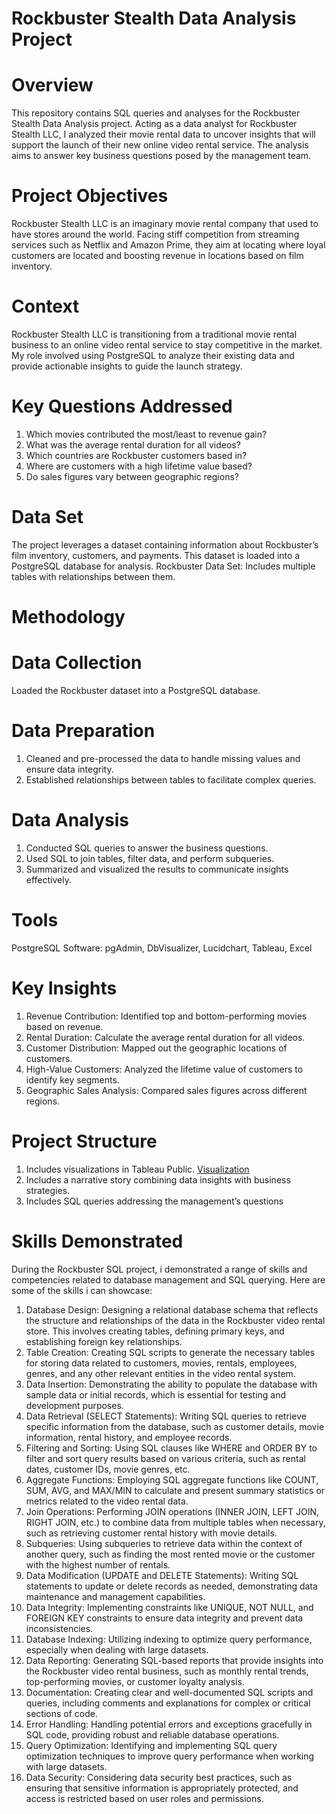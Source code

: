 # Rockbuster Stealth Data Analysis Project
# Overview 
This repository contains SQL queries and analyses for the Rockbuster Stealth Data Analysis project. Acting as a data analyst for Rockbuster Stealth LLC, I analyzed their movie rental data to uncover insights that will support the launch of their new online video rental service. The analysis aims to answer key business questions posed by the management team. 
# Project Objectives 
Rockbuster Stealth LLC is an imaginary movie rental company that used to have stores around the world. Facing stiff competition from streaming services such as Netflix and Amazon Prime, they aim at locating where loyal customers are located and boosting revenue in locations based on film inventory. 
# Context 
Rockbuster Stealth LLC is transitioning from a traditional movie rental business to an online video rental service to stay competitive in the market. My role involved using PostgreSQL to analyze their existing data and provide actionable insights to guide the launch strategy. 
# Key Questions Addressed
1.  Which movies contributed the most/least to revenue gain? 
2.  What was the average rental duration for all videos? 
3. Which countries are Rockbuster customers based in? 
4. Where are customers with a high lifetime value based? 
5. Do sales figures vary between geographic regions? 
# Data Set
The project leverages a dataset containing information about Rockbuster’s film inventory, customers, and payments. This dataset is loaded into a PostgreSQL database for analysis.
Rockbuster Data Set: Includes multiple tables with relationships between them. 
# Methodology 
# Data Collection
Loaded the Rockbuster dataset into a PostgreSQL database. 
# Data Preparation
1.	Cleaned and pre-processed the data to handle missing values and ensure data integrity. 
2.	Established relationships between tables to facilitate complex queries. 
# Data Analysis
1.	Conducted SQL queries to answer the business questions. 
2.	Used SQL to join tables, filter data, and perform subqueries. 
3.	Summarized and visualized the results to communicate insights effectively. 
# Tools
PostgreSQL Software: pgAdmin, DbVisualizer, Lucidchart, Tableau, Excel
# Key Insights 
1. Revenue Contribution: Identified top and bottom-performing movies based on revenue. 
2. Rental Duration: Calculate the average rental duration for all videos. 
3. Customer Distribution: Mapped out the geographic locations of customers.
4. High-Value Customers: Analyzed the lifetime value of customers to identify key segments.
5. Geographic Sales Analysis: Compared sales figures across different regions.
# Project Structure 
1.	Includes visualizations in Tableau Public. <a href="https://public.tableau.com/app/profile/adewale.omotosho.amao/viz/shared/4GT83FW4P">Visualization</a>
2.	Includes a narrative story combining data insights with business strategies. 
3.	Includes SQL queries addressing the management’s questions 
# Skills Demonstrated
During the Rockbuster SQL project, i demonstrated a range of skills and competencies related to database management and SQL querying. Here are some of the skills i can showcase:
1. Database Design: Designing a relational database schema that reflects the structure and relationships of the data in the Rockbuster video rental store. This involves creating tables, defining primary keys, and establishing foreign key relationships.
2. Table Creation: Creating SQL scripts to generate the necessary tables for storing data related to customers, movies, rentals, employees, genres, and any other relevant entities in the video rental system.
3. Data Insertion: Demonstrating the ability to populate the database with sample data or initial records, which is essential for testing and development purposes.
4. Data Retrieval (SELECT Statements): Writing SQL queries to retrieve specific information from the database, such as customer details, movie information, rental history, and employee records.
5. Filtering and Sorting: Using SQL clauses like WHERE and ORDER BY to filter and sort query results based on various criteria, such as rental dates, customer IDs, movie genres, etc.
6. Aggregate Functions: Employing SQL aggregate functions like COUNT, SUM, AVG, and MAX/MIN to calculate and present summary statistics or metrics related to the video rental data.
7. Join Operations: Performing JOIN operations (INNER JOIN, LEFT JOIN, RIGHT JOIN, etc.) to combine data from multiple tables when necessary, such as retrieving customer rental history with movie details.
8. Subqueries: Using subqueries to retrieve data within the context of another query, such as finding the most rented movie or the customer with the highest number of rentals.
9. Data Modification (UPDATE and DELETE Statements): Writing SQL statements to update or delete records as needed, demonstrating data maintenance and management capabilities.
10. Data Integrity: Implementing constraints like UNIQUE, NOT NULL, and FOREIGN KEY constraints to ensure data integrity and prevent data inconsistencies.
11. Database Indexing: Utilizing indexing to optimize query performance, especially when dealing with large datasets.
12. Data Reporting: Generating SQL-based reports that provide insights into the Rockbuster video rental business, such as monthly rental trends, top-performing movies, or customer loyalty analysis.
13. Documentation: Creating clear and well-documented SQL scripts and queries, including comments and explanations for complex or critical sections of code.
14. Error Handling: Handling potential errors and exceptions gracefully in SQL code, providing robust and reliable database operations.
15. Query Optimization: Identifying and implementing SQL query optimization techniques to improve query performance when working with large datasets.
16. Data Security: Considering data security best practices, such as ensuring that sensitive information is appropriately protected, and access is restricted based on user roles and permissions.
